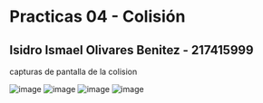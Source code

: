 # Practicas 04 - Colisión
## Isidro Ismael Olivares Benitez - 217415999
capturas de pantalla de la colision

![image](https://github.com/Isidro-Olivares/Simulacion_Por_Computadora-Isidro_Olivares/assets/142343882/8fa4a7a0-fcfc-49ba-a388-e7e40272988c)
![image](https://github.com/Isidro-Olivares/Simulacion_Por_Computadora-Isidro_Olivares/assets/142343882/cc46421b-3654-4571-a805-5fa8ba2f72a3)
![image](https://github.com/Isidro-Olivares/Simulacion_Por_Computadora-Isidro_Olivares/assets/142343882/3c7cbef3-f557-490b-b5b9-bfb499fdb4fd)
![image](https://github.com/Isidro-Olivares/Simulacion_Por_Computadora-Isidro_Olivares/assets/142343882/81c347de-2c3d-47ec-81e1-7908356fa96e)
